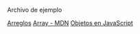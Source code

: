 Archivo de ejemplo 

[Arreglos](https://curriculum.---)
[Array - MDN](https://developer.mozilla.org/es/docs/Web/JavaScript/Reference/Global_Objects/Array/)
[Objetos en JavaScript](https://curriculum.laboratoria.la/es/topics/javascript/05-objects/01-objects)

